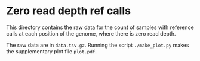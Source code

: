 # Zero read depth ref calls

This directory contains the raw data for the count of samples with reference
calls at each position of the genome, where there is zero read depth.

The raw data are in `data.tsv.gz`. Running the script `./make_plot.py` makes
the supplementary plot file `plot.pdf`.
